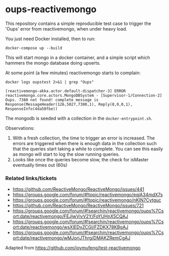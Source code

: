 # oups-reactivemongo

This repository contains a simple reproducible test case to trigger the 'Oups' error from reactivemongo, when
under heavy load. 

You just need Docker installed, then to run:

`docker-compose up --build`

This will start mongo in a docker container, and a simple script which hammers the mongo database doing upserts.

At some point (a few minutes) reactivemongo starts to complain:

`docker logs oupstest 2>&1 | grep "Oups"`

```
[reactivemongo-akka.actor.default-dispatcher-3] ERROR reactivemongo.core.actors.MongoDBSystem - [Supervisor-1/Connection-2] Oups. 7380 not found! complete message is Response(MessageHeader(126,5027,7380,1), Reply(8,0,0,1), ResponseInfo(4da58fbe))
```

The mongodb is seeded with a collection in the `docker-entrypoint.sh`. 

Observations:

1. With a fresh collection, the time to trigger an error is increased. The errors are triggered when there is
enough data in the collection such that the queries start taking a while to complete. You can see this easily as
mongo will start to log the slow running queries.
1. Looks like once the queries become slow, the check for isMaster eventually times out (60s)

### Related links/tickets

* https://github.com/ReactiveMongo/ReactiveMongo/issues/441
* https://groups.google.com/forum/#!topic/reactivemongo/eqjA34mdX7s
* https://groups.google.com/forum/#!topic/reactivemongo/nKIN7Cytguc
* https://github.com/ReactiveMongo/ReactiveMongo/issues/721
* https://groups.google.com/forum/#!searchin/reactivemongo/oups%7Csort:date/reactivemongo/FEJjwVivV2Y/FoYUHnX5CQAJ
* https://groups.google.com/forum/#!searchin/reactivemongo/oups%7Csort:date/reactivemongo/wsXlEDvZCGI/FZDKX78KBgAJ
* https://groups.google.com/forum/#!searchin/reactivemongo/oups%7Csort:date/reactivemongo/wMJorjJThrg/DMAKZRemCgAJ

Adapted from https://github.com/joymufeng/test-reactivemongo
